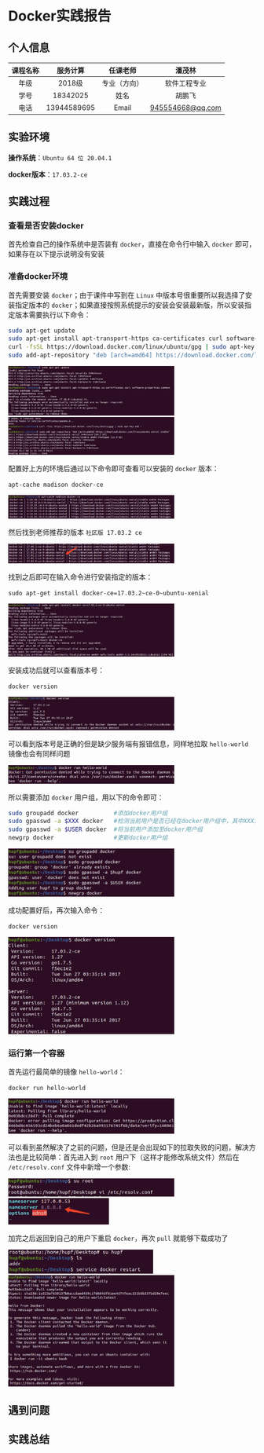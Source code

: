 # Docker实践报告

## 个人信息

| 课程名称 |  服务计算   |   任课老师   |      潘茂林      |
| :------: | :---------: | :----------: | :--------------: |
|   年级   |   2018级    | 专业（方向） |   软件工程专业   |
|   学号   |  18342025   |     姓名     |      胡鹏飞      |
|   电话   | 13944589695 |    Email     | 945554668@qq.com |

## 实验环境

**操作系统**：`Ubuntu 64 位 20.04.1`

**docker版本**：`17.03.2-ce`

## 实践过程

### 查看是否安装docker

首先检查自己的操作系统中是否装有 `docker`，直接在命令行中输入 `docker` 即可，如果存在以下提示说明没有安装

### 准备docker环境

首先需要安装 `docker`；由于课件中写到在 `Linux` 中版本号很重要所以我选择了安装指定版本的 `docker`；如果直接按照系统提示的安装会安装最新版，所以安装指定版本需要执行以下命令：

```bash
sudo apt-get update
sudo apt-get install apt-transport-https ca-certificates curl software-properties-common
curl -fsSL https://download.docker.com/linux/ubuntu/gpg | sudo apt-key add -
sudo add-apt-repository "deb [arch=amd64] https://download.docker.com/linux/ubuntu xenial stable"
```

<img src="./img/1.png" style="zoom:33%;" />

<img src="./img/2.png" style="zoom:33%;" />

配置好上方的环境后通过以下命令即可查看可以安装的 `docker` 版本：

`apt-cache madison docker-ce`

<img src="./img/3.png" style="zoom:33%;" />

然后找到老师推荐的版本 `社区版 17.03.2 ce`

<img src="./img/4.png" style="zoom:33%;" />

找到之后即可在输入命令进行安装指定的版本：

`sudo apt-get install docker-ce=17.03.2~ce-0~ubuntu-xenial`

<img src="./img/5.png" style="zoom:33%;" />

安装成功后就可以查看版本号：

`docker version`

<img src="./img/6.png" style="zoom:33%;" />

可以看到版本号是正确的但是缺少服务端有报错信息，同样地拉取 `hello-world` 镜像也会有同样问题

<img src="./img/7.png" style="zoom:33%;" />

所以需要添加 `docker` 用户组，用以下的命令即可：

```bash
sudo groupadd docker          #添加docker用户组
sudo gpasswd -a $XXX docker   #检测当前用户是否已经在docker用户组中，其中XXX为用户名，例如我的，liangll
sudo gpasswd -a $USER docker  #将当前用户添加至docker用户组
newgrp docker                 #更新docker用户组
```

<img src="./img/8.png" style="zoom:33%;" />

成功配置好后，再次输入命令：

`docker version`

<img src="./img/9.png" style="zoom:33%;" />

### 运行第一个容器

首先运行最简单的镜像 `hello-world`：

`docker run hello-world` 

<img src="./img/10.png" style="zoom:33%;" />

可以看到虽然解决了之前的问题，但是还是会出现如下的拉取失败的问题，解决方法也是比较简单：首先进入到 `root` 用户下（这样才能修改系统文件）然后在 `/etc/resolv.conf` 文件中新增一个参数:

<img src="./img/11.png" style="zoom:33%;" />

<img src="./img/14.png" style="zoom:33%;" />

加完之后返回到自己的用户下重启 `docker`，再次 `pull` 就能够下载成功了

<img src="./img/12.png" style="zoom:33%;" />

<img src="./img/13.png" style="zoom:33%;" />



## 遇到问题

## 实践总结

